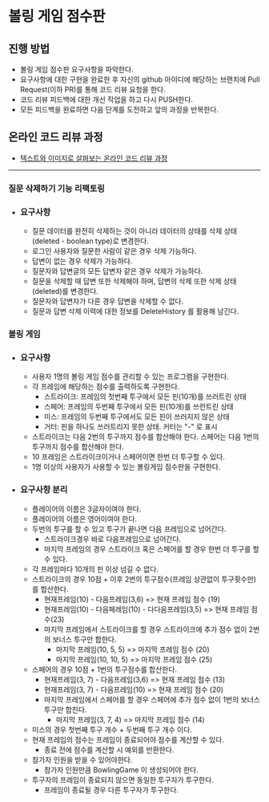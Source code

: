 # 볼링 게임 점수판
## 진행 방법
* 볼링 게임 점수판 요구사항을 파악한다.
* 요구사항에 대한 구현을 완료한 후 자신의 github 아이디에 해당하는 브랜치에 Pull Request(이하 PR)를 통해 코드 리뷰 요청을 한다.
* 코드 리뷰 피드백에 대한 개선 작업을 하고 다시 PUSH한다.
* 모든 피드백을 완료하면 다음 단계를 도전하고 앞의 과정을 반복한다.

## 온라인 코드 리뷰 과정
* [텍스트와 이미지로 살펴보는 온라인 코드 리뷰 과정](https://github.com/next-step/nextstep-docs/tree/master/codereview)

---

### 질문 삭제하기 기능 리팩토링

- ### 요구사항
  - 질문 데이터를 완전히 삭제하는 것이 아니라 데이터의 상태를 삭제 상태(deleted - boolean type)로 변경한다.
  - 로그인 사용자와 질문한 사람이 같은 경우 삭제 가능하다.
  - 답변이 없는 경우 삭제가 가능하다.
  - 질문자와 답변글의 모든 답변자 같은 경우 삭제가 가능하다.
  - 질문을 삭제할 때 답변 또한 삭제해야 하며, 답변의 삭제 또한 삭제 상태(deleted)를 변경한다.
  - 질문자와 답변자가 다른 경우 답변을 삭제할 수 없다.
  - 질문과 답변 삭제 이력에 대한 정보를 DeleteHistory 를 활용해 남긴다.

### 볼링 게임

- ### 요구사항
  - 사용자 1명의 볼링 게임 점수를 관리할 수 있는 프로그램을 구현한다.
  - 각 프레임에 해당하는 점수를 출력하도록 구현한다.
    - 스트라이크: 프레임의 첫번째 투구에서 모든 핀(10개)를 쓰러트린 상태
    - 스페어: 프레임의 두번째 투구에서 모든 핀(10개)를 쓰런트린 상태
    - 미스: 프레임의 두번째 투구에서도 모든 핀이 쓰러지지 않은 상태
    - 거터: 핀을 하나도 쓰러트리지 못한 상태. 커터는 "-" 로 표시
  - 스트라이크는 다음 2번의 투구까지 점수를 합산해야 한다. 스페어는 다음 1번의 투구까지 점수를 합산해야 한다.
  - 10 프레임은 스트라이크이거나 스페어이면 한번 더 투구할 수 있다.
  - 1명 이상의 사용자가 사용할 수 있는 볼링게임 점수판을 구현한다.

- ### 요구사항 분리
  - 플레이어의 이름은 3글자이여야 한다.
  - 플레이어의 이름은 영어이여야 한다.
  - 두번의 투구를 할 수 있고 투구가 끝나면 다음 프레임으로 넘어간다.
    - 스트라이크경우 바로 다음프레임으로 넘어간다.
    - 마지막 프레임의 경우 스트라이크 혹은 스페어를 할 경우 한번 더 투구를 할 수 있다.
  - 각 프레임마다 10개의 핀 이상 넘길 수 없다.
  - 스트라이크의 경우 10점 + 이후 2번의 투구점수(프레임 상관없이 투구횟수만)를 합산한다.
    - 현재프레임(10) - 다음프레임(3,6) => 현재 프레임 점수 (19)
    - 현재프레임(10) - 다음페레임(10) - 다다음프레임(3,5) => 현재 프레임 점수(23)
    - 마지막 프레임에서 스트라이크를 할 경우 스트라이크에 추가 점수 없이 2번의 보너스 투구만 합한다.
      - 마지막 프레임(10, 5, 5) => 마지막 프레임 점수 (20)
      - 마지막 프레임(10, 10, 5) => 마지막 프레임 점수 (25)
  - 스페어의 경우 10점 + 1번의 투구점수를 합산한다.
    - 현재프레임(3, 7) - 다음프레임(3,6) => 현재 프레임 점수 (13)
    - 현재프레임(3, 7) - 다음프레임(10) => 현재 프레임 점수 (20)
    - 마지막 프레임에서 스페어를 할 경우 스페어에 추가 점수 없이 1번의 보너스 투구만 합친다.
      - 마지막 프레임(3, 7, 4) => 마지막 프레임 점수 (14)
  - 미스의 경우 첫번째 투구 개수 + 두번째 투구 개수 이다.
  - 현재 프레임의 점수는 프레임이 종료되어야 점수를 계산할 수 있다.
    - 종료 전에 점수를 계산할 시 예외를 반환한다.
  - 참가자 인원을 받을 수 있어야한다.
    - 참가자 인원만큼 BowlingGame 이 생성되어야 한다.
  - 투구자의 프레임이 종료되지 않으면 동일한 투구자가 투구한다.
    - 프레임이 종료될 경우 다른 투구자가 투구한다.